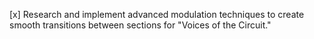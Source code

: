 [x] Research and implement advanced modulation techniques to create smooth transitions between sections for "Voices of the Circuit."